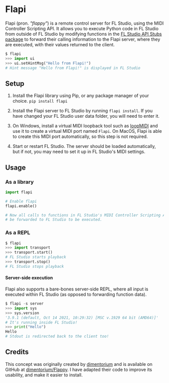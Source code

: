 # Flapi

Flapi (pron. *"flappy"*) is a remote control server for FL Studio, using the
MIDI Controller Scripting API. It allows you to execute Python code in FL
Studio from outside of FL Studio by modifying functions in the
[FL Studio API Stubs package](https://github.com/MiguelGuthridge/FL-Studio-API-Stubs)
to forward their calling information to the Flapi server, where they are
executed, with their values returned to the client.

```py
$ flapi
>>> import ui
>>> ui.setHintMsg("Hello from Flapi!")
# Hint message "Hello from Flapi!" is displayed in FL Studio
```

## Setup

1. Install the Flapi library using Pip, or any package manager of your choice.
   `pip install flapi`

2. Install the Flapi server to FL Studio by running `flapi install`. If you
   have changed your FL Studio user data folder, you will need to enter it.

3. On Windows, install a virtual MIDI loopback tool such as
   [loopMIDI](https://www.tobias-erichsen.de/software/loopmidi.html) and use it
   to create a virtual MIDI port named `Flapi`. On MacOS, Flapi is able to
   create this MIDI port automatically, so this step is not required.

4. Start or restart FL Studio. The server should be loaded automatically, but
   if not, you may need to set it up in FL Studio's MIDI settings.

## Usage

### As a library

```py
import flapi

# Enable flapi
flapi.enable()

# Now all calls to functions in FL Studio's MIDI Controller Scripting API will
# be forwarded to FL Studio to be executed.
```

### As a REPL

```py
$ flapi
>>> import transport
>>> transport.start()
# FL Studio starts playback
>>> transport.stop()
# FL Studio stops playback
```

#### Server-side execution

Flapi also supports a bare-bones server-side REPL, where all input is executed
within FL Studio (as opposed to forwarding function data).

```py
$ flapi -s server
>>> import sys
>>> sys.version
'3.9.1 (default, Oct 14 2021, 10:29:32) [MSC v.1929 64 bit (AMD64)]'
# It's running inside FL Studio!
>>> print("Hello")
Hello
# Stdout is redirected back to the client too!
```

## Credits

This concept was originally created by
[dimentorium](https://github.com/dimentorium) and is available on GitHub at
[dimentorium/Flappy](https://github.com/dimentorium/Flappy). I have adapted
their code to improve its usability, and make it easier to install.
